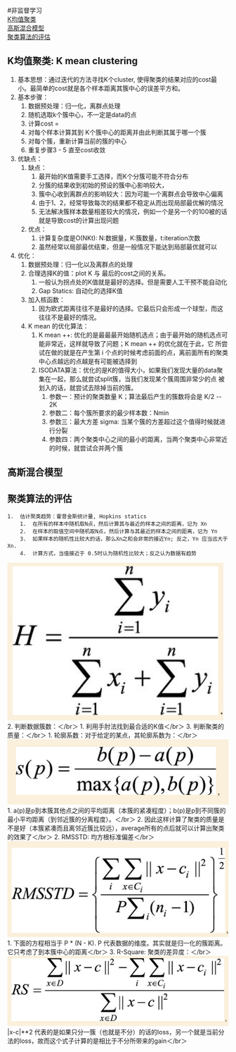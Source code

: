 #非监督学习  
[K均值聚类](#K均值聚类)  
[高斯混合模型](#高斯混合模型)  
[聚类算法的评估](#聚类算法的评估)  

## K均值聚类: K mean clustering
1.  基本思想：通过迭代的方法寻找K个cluster, 使得聚类的结果对应的cost最小。最简单的cost就是各个样本距离其簇中心的误差平方和。
2.  基本步骤：
    1.  数据预处理：归一化，离群点处理
    2.  随机选取k个簇中心，不一定是data的点
    3.  计算cost =
    4.  对每个样本计算其到 K个簇中心的距离并由此判断其属于哪一个簇
    5.  对每个簇，重新计算当前的簇的中心
    6.  重复步骤3 - 5 直至cost收敛
3.  优缺点：
    1.  缺点：
        1.  最开始的K值需要手工选择，而K个分簇可能不符合分布
        1.  分簇的结果收到初始的预设的簇中心影响较大，
        2.  簇中心收到离群点的影响较大：因为可能一个离群点会导致中心偏离
        3.  由于1、2，经常导致每次的结果都不稳定从而出现局部最优解的情况
        4.  无法解决簇样本数量相差较大的情况，例如一个是另一个的100被的话就是导致cost的计算出现问题
    2.  优点：
        1.  计算复杂度是O(NKt): N:数据量，K:簇数量，t:iteration次数
        2.  虽然经常以局部最优结束，但是一般情况下能达到局部最优就可以
4.  优化：
    1.  数据预处理：归一化以及离群点的处理
    2.  合理选择K的值：plot K 与 最后的cost之间的关系。
        1.  一般认为拐点处的K值就是最好的选择。但是需要人工干预不能自动化
        2.  Gap Statics: 自动化的选择K值
    3.  加入核函数：
        1.  因为欧式距离往往不是最好的选择。它最后只会形成一个球型，而这往往不是最好的情况。
    2.  K mean 的优化算法：
        1.  K mean ++: 优化的是最最最开始随机选点；由于最开始的随机选点可能非常近，这样就导致了问题；K mean ++ 的优化就在于此，它
所尝试在做的就是在产生第 i 个点的时候考虑前面的点，离前面所有的聚类中心点越远的点越是有可能被选择到
        2.  ISODATA算法：优化的是K的值得大小，如果我们发现大量的data聚集在一起，那么就尝试split簇，当我们发现某个簇周围非常少的点
被划入的话，就尝试去除掉当前的簇。
            1.  参数一：预计的聚类数量 K；算法最后产生的簇数将会是 K/2 -- 2K
            2.  参数二：每个簇所要求的最少样本数：Nmin
            3.  参数三：最大方差 sigma: 当某个簇的方差超过这个值得时候就进行分裂
            4.  参数四：两个聚类中心之间的最小的距离，当两个聚类中心非常近的时候，就尝试合并两个簇
## 高斯混合模型
## 聚类算法的评估
    1.  估计聚类趋势：霍普金斯统计量, Hopkins statics
        1.  在所有的样本中随机取N点，然后计算其与最近的样本之间的距离，记为 Xn
        2.  在样本的取值空间中随机取N点，然后计算与其最近的样本之间的距离，记为 Yn
        3.  如果样本的随机性比较大的话，那么Xn之和会非常的接近Yn; 反之，Yn 应当远大于 Xn.
        4.  计算方式，当值接近于 0.5时认为随机性比较大；反之认为数据有趋势
![image](https://github.com/signalwolf/handson_ML/blob/master/Interview/Image/Screen%20Shot%202018-11-13%20at%208.33.16%20PM.png)  
    2.  判断数据簇数：＜/br＞
        1.  利用手肘法找到最合适的K值＜/br＞
    3.  判断聚类的质量：＜/br＞
        1.  轮廓系数：对于给定的某点，其轮廓系数为：＜/br＞
![image](https://github.com/signalwolf/handson_ML/blob/master/Interview/Image/Screen%20Shot%202018-11-13%20at%208.33.33%20PM.png)  
            1.  a(p)是p到本簇其他点之间的平均距离（本簇的紧凑程度）；b(p)是p到不同簇的最小平均距离（到邻近簇的分离程度）。＜/br＞
            2.  因此这样计算了聚类的质量是不是好（本簇紧凑而且离邻近簇比较远），average所有的点后就可以计算出聚类的效果了＜/br＞
        2.  RMSSTD: 均方根标准偏差＜/br＞
![image](https://github.com/signalwolf/handson_ML/blob/master/Interview/Image/Screen%20Shot%202018-11-13%20at%208.33.41%20PM.png)  
            1.  下面的方程相当于 P * (N - K). P 代表数据的维度。其实就是归一化的簇距离。它只考虑了到本簇中心的距离＜/br＞
        3.  R-Square: 聚类的差异度：＜/br＞
![image](https://github.com/signalwolf/handson_ML/blob/master/Interview/Image/Screen%20Shot%202018-11-13%20at%208.33.57%20PM.png)    
            |x-c|**2 代表的是如果只分一簇（也就是不分）的话的loss，另一个就是当前分法的loss，故而这个式子计算的是相比于不分所带来的gain＜/br＞
